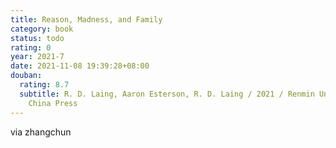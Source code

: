 ```yaml
---
title: Reason, Madness, and Family
category: book
status: todo
rating: 0
year: 2021-7
date: 2021-11-08 19:39:28+08:00
douban:
  rating: 8.7
  subtitle: R. D. Laing, Aaron Esterson, R. D. Laing / 2021 / Renmin University of
    China Press
---
```


via zhangchun
